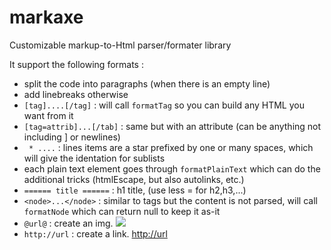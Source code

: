 markaxe
=======

Customizable markup-to-Html parser/formater library

It support the following formats :


 * split the code into paragraphs (when there is an empty line)
 * add linebreaks otherwise	
 * `[tag]....[/tag]` : will call `formatTag` so you can build any HTML you want from it
 * `[tag=attrib]...[/tab]` : same but with an attribute (can be anything not including ] or newlines)
 * ` * ....` : lines items are a star prefixed by one or many spaces, which will give the identation for sublists
 * each plain text element goes through `formatPlainText` which can do the additional tricks (htmlEscape, but also autolinks, etc.)
 * `====== title ======` : h1 title, (use less = for h2,h3,...)
 * `<node>...</node>` : similar to tags but the content is not parsed, will call `formatNode` which can return null to keep it as-it
 * `@url@` : create an img. <img src="url" />
 * `http://url` : create a link. <a href="http://url">http://url</a>

